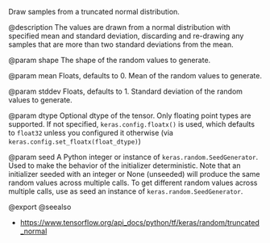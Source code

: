Draw samples from a truncated normal distribution.

@description
The values are drawn from a normal distribution with specified mean and
standard deviation, discarding and re-drawing any samples that are more
than two standard deviations from the mean.

@param shape
The shape of the random values to generate.

@param mean
Floats, defaults to 0. Mean of the random values to generate.

@param stddev
Floats, defaults to 1. Standard deviation of the random values
to generate.

@param dtype
Optional dtype of the tensor. Only floating point types are
supported. If not specified, `keras.config.floatx()` is used,
which defaults to `float32` unless you configured it otherwise (via
`keras.config.set_floatx(float_dtype)`)

@param seed
A Python integer or instance of
`keras.random.SeedGenerator`.
Used to make the behavior of the initializer
deterministic. Note that an initializer seeded with an integer
or None (unseeded) will produce the same random values
across multiple calls. To get different random values
across multiple calls, use as seed an instance
of `keras.random.SeedGenerator`.

@export
@seealso
+ <https://www.tensorflow.org/api_docs/python/tf/keras/random/truncated_normal>
